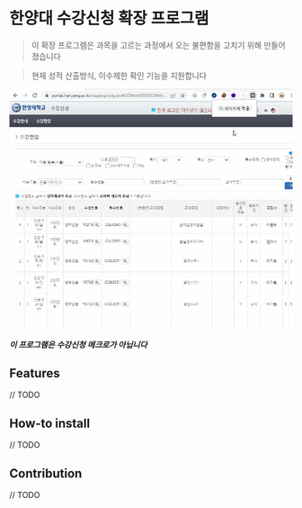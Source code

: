# 한양대 수강신청 확장 프로그램

> 이 확장 프로그램은 과목을 고르는 과정에서 오는 불편함을 고치기 위해 만들어졌습니다

> 현재 성적 산출방식, 이수제한 확인 기능을 지원합니다

![example](./images/example1.gif)

***이 프로그램은 수강신청 메크로가 아닙니다***

## Features

// TODO

## How-to install

// TODO

## Contribution

// TODO


 
